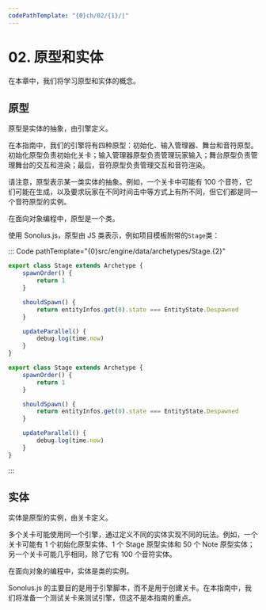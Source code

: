 ```yaml
---
codePathTemplate: "{0}ch/02/{1}/|"
---
```


# 02. 原型和实体

在本章中，我们将学习原型和实体的概念。

## 原型

原型是实体的抽象，由引擎定义。

在本指南中，我们的引擎将有四种原型：初始化、输入管理器、舞台和音符原型。初始化原型负责初始化关卡；输入管理器原型负责管理玩家输入；舞台原型负责管理舞台的交互和渲染；最后，音符原型负责管理交互和音符渲染。

请注意，原型表示某一类实体的抽象。例如，一个关卡中可能有 100 个音符，它们可能在生成，以及要求玩家在不同时间击中等方式上有所不同，但它们都是同一个音符原型的实例。

在面向对象编程中，原型是一个类。

使用 Sonolus.js，原型由 JS 类表示，例如项目模板附带的`Stage`类：

::: Code pathTemplate="{0}src/engine/data/archetypes/Stage.{2}"

```ts
export class Stage extends Archetype {
    spawnOrder() {
        return 1
    }

    shouldSpawn() {
        return entityInfos.get(0).state === EntityState.Despawned
    }

    updateParallel() {
        debug.log(time.now)
    }
}
```

```js
export class Stage extends Archetype {
    spawnOrder() {
        return 1
    }

    shouldSpawn() {
        return entityInfos.get(0).state === EntityState.Despawned
    }

    updateParallel() {
        debug.log(time.now)
    }
}
```

:::

## 实体

实体是原型的实例，由关卡定义。

多个关卡可能使用同一个引擎，通过定义不同的实体实现不同的玩法。例如，一个关卡可能有 1 个初始化原型实体、1 个 Stage 原型实体和 50 个 Note 原型实体；另一个关卡可能几乎相同，除了它有 100 个音符实体。

在面向对象的编程中，实体是类的实例。

Sonolus.js 的主要目的是用于引擎脚本，而不是用于创建关卡。在本指南中，我们将准备一个测试关卡来测试引擎，但这不是本指南的重点。
